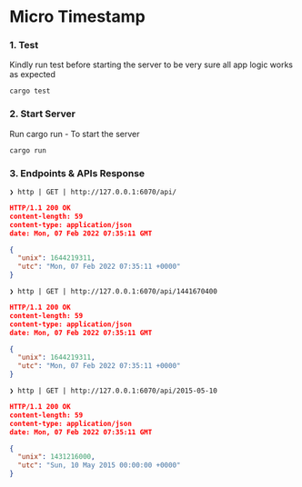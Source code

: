 # Micro Timestamp

### 1. Test

Kindly run test before starting the server to
be very sure all app logic works as expected

```
cargo test
```

### 2. Start Server

Run cargo run - To start the server

```
cargo run
```

### 3. Endpoints & APIs Response

```
❯ http | GET | http://127.0.0.1:6070/api/
```

```json
HTTP/1.1 200 OK
content-length: 59
content-type: application/json
date: Mon, 07 Feb 2022 07:35:11 GMT

{
  "unix": 1644219311,
  "utc": "Mon, 07 Feb 2022 07:35:11 +0000"
}
```

```
❯ http | GET | http://127.0.0.1:6070/api/1441670400
```

```json
HTTP/1.1 200 OK
content-length: 59
content-type: application/json
date: Mon, 07 Feb 2022 07:35:11 GMT

{
  "unix": 1644219311,
  "utc": "Mon, 07 Feb 2022 07:35:11 +0000"
}
```

```
❯ http | GET | http://127.0.0.1:6070/api/2015-05-10
```

```json
HTTP/1.1 200 OK
content-length: 59
content-type: application/json
date: Mon, 07 Feb 2022 07:35:11 GMT

{
  "unix": 1431216000,
  "utc": "Sun, 10 May 2015 00:00:00 +0000"
}
```
